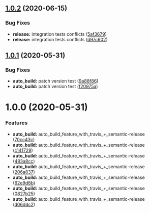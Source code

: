 ## [1.0.2](https://github.com/ibm-cloud-security/security-advisor-sdk-go/compare/v1.0.1...v1.0.2) (2020-06-15)


### Bug Fixes

* **release:**  integration tests conflicts ([5af3679](https://github.com/ibm-cloud-security/security-advisor-sdk-go/commit/5af3679b26ed6fcd1e696e621eddfaa8f0d6a532))
* **release:** integration tests conflicts ([d97c602](https://github.com/ibm-cloud-security/security-advisor-sdk-go/commit/d97c602b7551dce620e442449625145f63eac51c))

## [1.0.1](https://github.com/ibm-cloud-security/security-advisor-sdk-go/compare/v1.0.0...v1.0.1) (2020-05-31)


### Bug Fixes

* **auto_build:** patch version test ([9a88f86](https://github.com/ibm-cloud-security/security-advisor-sdk-go/commit/9a88f86f98633abe3d468777a20870544b45b1a5))
* **auto_build:** patch version test ([f20975a](https://github.com/ibm-cloud-security/security-advisor-sdk-go/commit/f20975a8c6d7b9af2439768047372dccc5e4dff1))

# 1.0.0 (2020-05-31)


### Features

* **auto_build:** auto_build_feature_with_travis_+_semantic-release ([70cc43c](https://github.com/ibm-cloud-security/security-advisor-sdk-go/commit/70cc43c05c01eb3838fc7e122eae1ada2e0fee20))
* **auto_build:** auto_build_feature_with_travis_+_semantic-release ([c141729](https://github.com/ibm-cloud-security/security-advisor-sdk-go/commit/c1417293dccfc38761883f89adeff7e7db94ce77))
* **auto_build:** auto_build_feature_with_travis_+_semantic-release ([483a8cc](https://github.com/ibm-cloud-security/security-advisor-sdk-go/commit/483a8ccd3cf2c7746e8354fe3cb31b5df5e378e1))
* **auto_build:** auto_build_feature_with_travis_+_semantic-release ([206a837](https://github.com/ibm-cloud-security/security-advisor-sdk-go/commit/206a837279af9c7ceaaa4cd38d1bbd7721bb850c))
* **auto_build:** auto_build_feature_with_travis_+_semantic-release ([62e9d8b](https://github.com/ibm-cloud-security/security-advisor-sdk-go/commit/62e9d8bcab6f8f14c31c4fcc547ec9ac7da8a452))
* **auto_build:** auto_build_feature_with_travis_+_semantic-release ([0827b25](https://github.com/ibm-cloud-security/security-advisor-sdk-go/commit/0827b252bc8428da4f370d436aafc40ef31cd749))
* **auto_build:** auto_build_feature_with_travis_+_semantic-release ([d06ddc2](https://github.com/ibm-cloud-security/security-advisor-sdk-go/commit/d06ddc2584f172a8e90d0796dc55ad3abb06cbe5))
